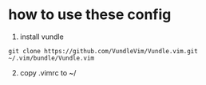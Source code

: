 # how to use these config

1. install vundle
```
git clone https://github.com/VundleVim/Vundle.vim.git ~/.vim/bundle/Vundle.vim
```

2. copy .vimrc to ~/
